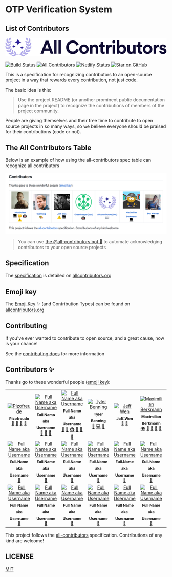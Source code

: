 # OTP Verification System

## List of Contributors

<div align="center">
    <a href="https://pizofreude.github.io/">
        <img src="docs/assets/logo-full.svg" alt="✨ All Contributors ✨" width="800px" />
    </a>
</div>

[![Build Status](https://img.shields.io/circleci/build/gh/pizofreude/otp-verification-system/master.svg)](https://app.circleci.com/pipelines/github/pizofreude/otp-verification-system?branch=main)
[![All Contributors](https://img.shields.io/badge/all_contributors-1-orange.svg?style=flat-square)](#contributors-)
[![Netlify Status](https://api.netlify.com/api/v1/badges/567a9118-3d10-4fe1-8785-d86784649386/deploy-status)](https://app.netlify.com/sites/otp-verification-system/deploys)
[![Star on GitHub](https://img.shields.io/github/stars/pizofreude/otp-verification-system.svg?style=social)](https://github.com/pizofreude/otp-verification-system/stargazers)

This is a specification for recognizing contributors to an open-source project in a way that rewards every contribution, not just code.

The basic idea is this:

> Use the project README (or another prominent public documentation page in the project) to recognize the contributions of members of the project community.

People are giving themselves and their free time to contribute to open source projects in so many ways, so we believe everyone should be praised for their contributions (code or not).

## The All Contributors Table

Below is an example of how using the all-contributors spec table can recognize all contributors
<div align="center">
    <img src="docs/assets/contributors-table-small.png" alt="All Contributors Table Screenshot" width="800px" />
</div>

> You can use [the @all-contributors bot 🤖](https://allcontributors.org/docs/en/bot/overview) to automate acknowledging contributors to your open source projects

## Specification

The [specification](https://allcontributors.org/docs/en/specification) is detailed on [allcontributors.org](https://allcontributors.org)

## Emoji key

The [Emoji Key](https://allcontributors.org/docs/en/emoji-key) ✨ (and Contribution Types) can be found on [allcontributors.org](https://allcontributors.org)

## Contributing

If you've ever wanted to contribute to open source, and a great cause, now is your chance!

See the [contributing docs](https://allcontributors.org/docs/en/project/contribute) for more information

## Contributors ✨

Thanks go to these wonderful people ([emoji key](https://allcontributors.org/docs/en/emoji-key)):

<!-- ALL-CONTRIBUTORS-LIST:START - Do not remove or modify this section -->
<!-- prettier-ignore-start -->
<!-- markdownlint-disable -->
<table>
  <tbody>
    <tr>
      <td align="center"><a href="https://github.com/pizofreude"><img src="https://avatars.githubusercontent.com/pizofreude?v=3?s=100" width="100px;" alt="Pizofreude"/><br /><sub><b>Pizofreude</b></sub></a><br /><a href="#question-pizofreude" title="Answering Questions">💬</a> <a href="https://github.com/pizofreude/otp-verification-system/commits?author=pizofreude" title="Documentation">📖</a> <a href="https://github.com/pizofreude/otp-verification-system/pulls?" title="Reviewed Pull Requests">👀</a> <a href="#talk-pizofreude" title="Talks">📢</a></td>
      <td align="center"><a href="https://user.landingpage.io"><img src="https://avatars.githubusercontent.com/username?v=3?s=100" width="100px;" alt="Full Name aka Username"/><br /><sub><b>Full Name aka Username</b></sub></a><br /><a href="https://github.com/pizofreude/otp-verification-system/commits?author=username" title="Documentation">📖</a> <a href="https://github.com/all-contributors/all-contributors/pulls?q=is%3Apr+reviewed-by%3Ausername" title="Reviewed Pull Requests">👀</a> <a href="#tool-username" title="Tools">🔧</a></td>
      <td align="center"><a href="https://jakebolam.com"><img src="https://avatars.githubusercontent.com/username?v=3?s=100" width="100px;" alt="Full Name aka Username"/><br /><sub><b>Full Name aka Username</b></sub></a><br /><a href="https://github.com/pizofreude/otp-verification-system/commits?author=username" title="Documentation">📖</a> <a href="#tool-username" title="Tools">🔧</a> <a href="#infra-username" title="Infrastructure (Hosting, Build-Tools, etc)">🚇</a> <a href="#maintenance-username" title="Maintenance">🚧</a> <a href="https://github.com/pizofreude/otp-verification-system/pulls?q=is%3Apr+reviewed-by%3Ausername" title="Reviewed Pull Requests">👀</a> <a href="#question-username" title="Answering Questions">💬</a></td>
      <td align="center"><a href="https://github.com/tbenning"><img src="https://avatars2.githubusercontent.com/u/7265547?v=4?s=100" width="100px;" alt="Tyler Benning"/><br /><sub><b>Tyler Benning</b></sub></a><br /><a href="#maintenance-tbenning" title="Maintenance">🚧</a> <a href="https://github.com/all-contributors/all-contributors/commits?author=tbenning" title="Code">💻</a> <a href="#design-tbenning" title="Design">🎨</a></td>
      <td align="center"><a href="https://sinchang.me"><img src="https://avatars0.githubusercontent.com/u/3297859?v=4?s=100" width="100px;" alt="Jeff Wen"/><br /><sub><b>Jeff Wen</b></sub></a><br /><a href="#maintenance-sinchang" title="Maintenance">🚧</a> <a href="https://github.com/all-contributors/all-contributors/pulls?q=is%3Apr+reviewed-by%3Asinchang" title="Reviewed Pull Requests">👀</a></td>
      <td align="center"><a href="http://maxcubing.wordpress.com"><img src="https://avatars0.githubusercontent.com/u/8260834?v=4?s=100" width="100px;" alt="Maximilian Berkmann"/><br /><sub><b>Maximilian Berkmann</b></sub></a><br /><a href="#translation-Berkmann18" title="Translation">🌍</a> <a href="https://github.com/all-contributors/all-contributors/commits?author=Berkmann18" title="Documentation">📖</a> <a href="#maintenance-Berkmann18" title="Maintenance">🚧</a> <a href="https://github.com/all-contributors/all-contributors/pulls?q=is%3Apr+reviewed-by%3ABerkmann18" title="Reviewed Pull Requests">👀</a> <a href="#talk-Berkmann18" title="Talks">📢</a></td>
      <td align="center"><a href="http://matheu.srv.br"><img src="https://avatars0.githubusercontent.com/u/23284276?v=4?s=100" width="100px;" alt="Matheus Rocha Vieira"/><br /><sub><b>Matheus Rocha Vieira</b></sub></a><br /><a href="#translation-MatheusRV" title="Translation">🌍</a> <a href="https://github.com/all-contributors/all-contributors/commits?author=MatheusRV" title="Code">💻</a> <a href="https://github.com/all-contributors/all-contributors/commits?author=MatheusRV" title="Documentation">📖</a></td>
    </tr>
    <!-- <tr>
      <td align="center"><a href="https://robertlluberes.com"><img src="https://avatars1.githubusercontent.com/u/13991439?v=4?s=100" width="100px;" alt="Robert Lluberes"/><br /><sub><b>Robert Lluberes</b></sub></a><br /><a href="#translation-robertlluberes" title="Translation">🌍</a></td>
      <td align="center"><a href="https://jongjineee.github.io"><img src="https://avatars2.githubusercontent.com/u/26620470?v=4?s=100" width="100px;" alt="이종진"/><br /><sub><b>이종진</b></sub></a><br /><a href="https://github.com/all-contributors/all-contributors/commits?author=Jongjineee" title="Documentation">📖</a> <a href="#translation-Jongjineee" title="Translation">🌍</a></td>
      <td align="center"><a href="http://marsx.vip"><img src="https://avatars2.githubusercontent.com/u/21303543?v=4?s=100" width="100px;" alt="Wenqing Xue"/><br /><sub><b>Wenqing Xue</b></sub></a><br /><a href="#translation-MarsXue" title="Translation">🌍</a></td>
      <td align="center"><a href="http://bogas04.github.io"><img src="https://avatars.githubusercontent.com/u/6177621?v=3?s=100" width="100px;" alt="Divjot Singh"/><br /><sub><b>Divjot Singh</b></sub></a><br /><a href="https://github.com/all-contributors/all-contributors/commits?author=bogas04" title="Documentation">📖</a> <a href="https://github.com/all-contributors/all-contributors/pulls?q=is%3Apr+reviewed-by%3Abogas04" title="Reviewed Pull Requests">👀</a></td>
      <td align="center"><a href="http://beneb.info"><img src="https://avatars.githubusercontent.com/u/1282980?v=3?s=100" width="100px;" alt="Ben Briggs"/><br /><sub><b>Ben Briggs</b></sub></a><br /><a href="https://github.com/all-contributors/all-contributors/commits?author=ben-eb" title="Documentation">📖</a> <a href="https://github.com/all-contributors/all-contributors/pulls?q=is%3Apr+reviewed-by%3Aben-eb" title="Reviewed Pull Requests">👀</a></td>
      <td align="center"><a href="https://github.com/Jameskmonger"><img src="https://avatars.githubusercontent.com/u/2037007?v=3?s=100" width="100px;" alt="James Monger"/><br /><sub><b>James Monger</b></sub></a><br /><a href="https://github.com/all-contributors/all-contributors/commits?author=Jameskmonger" title="Documentation">📖</a></td>
      <td align="center"><a href="https://github.com/chrissimpkins"><img src="https://avatars.githubusercontent.com/u/4249591?v=3?s=100" width="100px;" alt="Chris Simpkins"/><br /><sub><b>Chris Simpkins</b></sub></a><br /><a href="https://github.com/all-contributors/all-contributors/commits?author=chrissimpkins" title="Documentation">📖</a> <a href="https://github.com/all-contributors/all-contributors/pulls?q=is%3Apr+reviewed-by%3Achrissimpkins" title="Reviewed Pull Requests">👀</a></td>
    </tr> -->
    <tr>
      <td align="center"><a href="https://github.com/username"><img src="https://avatars.githubusercontent.com/u/IDNUMBER?v=3?s=100" width="100px;" alt="Full Name aka Username"/><br /><sub><b>Full Name aka Username</b></sub></a><br /><a href="https://github.com/pizofreude/otp-verification-system/commits?author=username" title="Documentation">📖</a></td>
      <td align="center"><a href="https://github.com/username"><img src="https://avatars.githubusercontent.com/u/IDNUMBER?v=3?s=100" width="100px;" alt="Full Name aka Username"/><br /><sub><b>Full Name aka Username</b></sub></a><br /><a href="https://github.com/pizofreude/otp-verification-system/commits?author=username" title="Documentation">📖</a></td>
      <td align="center"><a href="https://github.com/username"><img src="https://avatars.githubusercontent.com/u/IDNUMBER?v=3?s=100" width="100px;" alt="Full Name aka Username"/><br /><sub><b>Full Name aka Username</b></sub></a><br /><a href="https://github.com/pizofreude/otp-verification-system/commits?author=username" title="Documentation">📖</a></td>
      <td align="center"><a href="https://github.com/username"><img src="https://avatars.githubusercontent.com/u/IDNUMBER?v=3?s=100" width="100px;" alt="Full Name aka Username"/><br /><sub><b>Full Name aka Username</b></sub></a><br /><a href="https://github.com/pizofreude/otp-verification-system/commits?author=username" title="Documentation">📖</a></td>
      <td align="center"><a href="https://github.com/username"><img src="https://avatars.githubusercontent.com/u/IDNUMBER?v=3?s=100" width="100px;" alt="Full Name aka Username"/><br /><sub><b>Full Name aka Username</b></sub></a><br /><a href="https://github.com/pizofreude/otp-verification-system/commits?author=username" title="Documentation">📖</a></td>
      <td align="center"><a href="https://github.com/username"><img src="https://avatars.githubusercontent.com/u/IDNUMBER?v=3?s=100" width="100px;" alt="Full Name aka Username"/><br /><sub><b>Full Name aka Username</b></sub></a><br /><a href="https://github.com/pizofreude/otp-verification-system/commits?author=username" title="Documentation">📖</a></td>
      <td align="center"><a href="https://github.com/username"><img src="https://avatars.githubusercontent.com/u/IDNUMBER?v=3?s=100" width="100px;" alt="Full Name aka Username"/><br /><sub><b>Full Name aka Username</b></sub></a><br /><a href="https://github.com/pizofreude/otp-verification-system/commits?author=username" title="Documentation">📖</a></td>
    </tr>
    <tr>
      <td align="center"><a href="https://github.com/username"><img src="https://avatars.githubusercontent.com/u/IDNUMBER?v=3?s=100" width="100px;" alt="Full Name aka Username"/><br /><sub><b>Full Name aka Username</b></sub></a><br /><a href="https://github.com/pizofreude/otp-verification-system/commits?author=username" title="Documentation">📖</a></td>
      <td align="center"><a href="https://github.com/username"><img src="https://avatars.githubusercontent.com/u/IDNUMBER?v=3?s=100" width="100px;" alt="Full Name aka Username"/><br /><sub><b>Full Name aka Username</b></sub></a><br /><a href="https://github.com/pizofreude/otp-verification-system/commits?author=username" title="Documentation">📖</a></td>
      <td align="center"><a href="https://github.com/username"><img src="https://avatars.githubusercontent.com/u/IDNUMBER?v=3?s=100" width="100px;" alt="Full Name aka Username"/><br /><sub><b>Full Name aka Username</b></sub></a><br /><a href="https://github.com/pizofreude/otp-verification-system/commits?author=username" title="Documentation">📖</a></td>
      <td align="center"><a href="https://github.com/username"><img src="https://avatars.githubusercontent.com/u/IDNUMBER?v=3?s=100" width="100px;" alt="Full Name aka Username"/><br /><sub><b>Full Name aka Username</b></sub></a><br /><a href="https://github.com/pizofreude/otp-verification-system/commits?author=username" title="Documentation">📖</a></td>
      <td align="center"><a href="https://github.com/username"><img src="https://avatars.githubusercontent.com/u/IDNUMBER?v=3?s=100" width="100px;" alt="Full Name aka Username"/><br /><sub><b>Full Name aka Username</b></sub></a><br /><a href="https://github.com/pizofreude/otp-verification-system/commits?author=username" title="Documentation">📖</a></td>
      <td align="center"><a href="https://github.com/username"><img src="https://avatars.githubusercontent.com/u/IDNUMBER?v=3?s=100" width="100px;" alt="Full Name aka Username"/><br /><sub><b>Full Name aka Username</b></sub></a><br /><a href="https://github.com/pizofreude/otp-verification-system/commits?author=username" title="Documentation">📖</a></td>
      <td align="center"><a href="https://github.com/username"><img src="https://avatars.githubusercontent.com/u/IDNUMBER?v=3?s=100" width="100px;" alt="Full Name aka Username"/><br /><sub><b>Full Name aka Username</b></sub></a><br /><a href="https://github.com/pizofreude/otp-verification-system/commits?author=username" title="Documentation">📖</a></td>
    </tr>
  </tbody>
</table>

<!-- markdownlint-restore -->
<!-- prettier-ignore-end -->

<!-- ALL-CONTRIBUTORS-LIST:END -->

This project follows the [all-contributors](https://allcontributors.org) specification.
Contributions of any kind are welcome!

## LICENSE

[MIT](LICENSE)